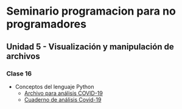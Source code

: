 # Seminario programacion para no programadores

## Unidad 5 - Visualización y manipulación de archivos
### Clase 16
* Conceptos del lenguaje Python
  * [Archivo para análisis COVID-19](Casos_positivos_de_COVID-19.csv)
  * [Cuaderno de análisis Covid-19](analisis.ipynb)